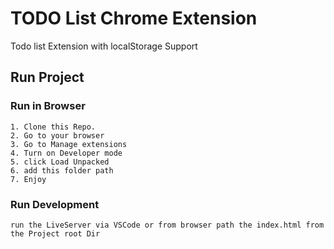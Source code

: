 # TODO List Chrome Extension

Todo list Extension with localStorage Support

## Run Project
### Run in Browser
```
1. Clone this Repo.
2. Go to your browser
3. Go to Manage extensions 
4. Turn on Developer mode
5. click Load Unpacked 
6. add this folder path
7. Enjoy
```

### Run Development

```
run the LiveServer via VSCode or from browser path the index.html from the Project root Dir
```

